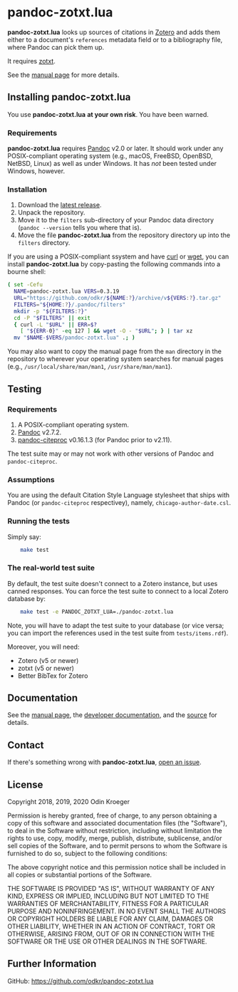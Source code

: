 # pandoc-zotxt.lua

**pandoc-zotxt.lua** looks up sources of citations in
[Zotero](https://www.zotero.org/) and adds them either to a
document's `references` metadata field or to a bibliography
file, where Pandoc can pick them up.

It requires [zotxt](https://github.com/egh/zotxt/).

See the [manual page](man/pandoc-zotxt.lua.md) for more details.


## Installing **pandoc-zotxt.lua**

You use **pandoc-zotxt.lua** **at your own risk**. You have been warned.

### Requirements

**pandoc-zotxt.lua** requires [Pandoc](https://www.pandoc.org/) v2.0 or later.
It should work under any POSIX-compliant operating system (e.g., macOS, FreeBSD,
OpenBSD, NetBSD, Linux) as well as under Windows. It has *not* been tested
under Windows, however.

### Installation

1. Download the
   [latest release](https://github.com/odkr/pandoc-zotxt.lua/releases/latest).
2. Unpack the repository.
3. Move it to the `filters` sub-directory of your Pandoc data directory \
   (`pandoc --version` tells you where that is).
4. Move the file **pandoc-zotxt.lua** from the repository directory
   up into the `filters` directory.

If you are using a POSIX-compliant ssystem and have
[curl](https://curl.haxx.se/) or
[wget](https://www.gnu.org/software/wget/), you can
install **pandoc-zotxt.lua** by copy-pasting the
following commands into a bourne shell:

```sh
( set -Cefu
  NAME=pandoc-zotxt.lua VERS=0.3.19
  URL="https://github.com/odkr/${NAME:?}/archive/v${VERS:?}.tar.gz"
  FILTERS="${HOME:?}/.pandoc/filters"
  mkdir -p "${FILTERS:?}"
  cd -P "$FILTERS" || exit
  { curl -L "$URL" || ERR=$?
    [ "${ERR-0}" -eq 127 ] && wget -O - "$URL"; } | tar xz
  mv "$NAME-$VERS/pandoc-zotxt.lua" .; )
```

You may also want to copy the manual page from the `man` directory in the
repository to wherever your operating system searches for manual pages
(e.g., `/usr/local/share/man/man1`, `/usr/share/man/man1`).


## Testing

### Requirements

1. A POSIX-compliant operating system.
2. [Pandoc](https://www.pandoc.org/) v2.7.2.
3. [pandoc-citeproc](https://github.com/jgm/pandoc-citeproc) v0.16.1.3
   (for Pandoc prior to v2.11).

The test suite may or may not work with other versions of
Pandoc and `pandoc-citeproc`.

### Assumptions

You are using the default Citation Style Language stylesheet that ships with
Pandoc (or `pandoc-citeproc` respectivey), namely, `chicago-author-date.csl`.

### Running the tests

Simply say:

```sh
    make test
```

### The real-world test suite

By default, the test suite doesn't connect to a Zotero instance,
but uses canned responses. You can force the test suite to connect
to a local Zotero database by:

```sh
    make test -e PANDOC_ZOTXT_LUA=./pandoc-zotxt.lua
```

Note, you will have to adapt the test suite to your database (or vice versa;
you can import the references used in the test suite from `tests/items.rdf`).

Moreover, you will need:

* Zotero (v5 or newer)
* zotxt (v5 or newer)
* Better BibTex for Zotero


## Documentation

See the [manual page](man/pandoc-zotxt.lua.md), the
[developer documentation](https://odkr.github.io/pandoc-zotxt.lua/), and the
[source](pandoc-zotxt.lua) for details.


## Contact

If there's something wrong with **pandoc-zotxt.lua**,
[open an issue](https://github.com/odkr/pandoc-zotxt.lua/issues).


## License

Copyright 2018, 2019, 2020 Odin Kroeger

Permission is hereby granted, free of charge, to any person obtaining a copy
of this software and associated documentation files (the "Software"), to deal
in the Software without restriction, including without limitation the rights
to use, copy, modify, merge, publish, distribute, sublicense, and/or sell
copies of the Software, and to permit persons to whom the Software is
furnished to do so, subject to the following conditions:

The above copyright notice and this permission notice shall be included in
all copies or substantial portions of the Software.

THE SOFTWARE IS PROVIDED "AS IS", WITHOUT WARRANTY OF ANY KIND, EXPRESS OR
IMPLIED, INCLUDING BUT NOT LIMITED TO THE WARRANTIES OF MERCHANTABILITY,
FITNESS FOR A PARTICULAR PURPOSE AND NONINFRINGEMENT. IN NO EVENT SHALL THE
AUTHORS OR COPYRIGHT HOLDERS BE LIABLE FOR ANY CLAIM, DAMAGES OR OTHER
LIABILITY, WHETHER IN AN ACTION OF CONTRACT, TORT OR OTHERWISE, ARISING FROM,
OUT OF OR IN CONNECTION WITH THE SOFTWARE OR THE USE OR OTHER DEALINGS IN THE
SOFTWARE.


## Further Information

GitHub: <https://github.com/odkr/pandoc-zotxt.lua>
